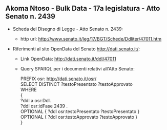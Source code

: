 ## Akoma Ntoso - Bulk Data - 17a legislatura - Atto Senato n. 2439 ##

* Scheda del Disegno di Legge - Atto Senato n. 2439:
	* http url: http://www.senato.it/leg/17/BGT/Schede/Ddliter/47011.htm

* Riferimenti al sito OpenData del Senato http://dati.senato.it/:
	* Link OpenData: http://dati.senato.it/ddl/47011
	* Query SPARQL per i documenti relativi all'Atto Senato:

        PREFIX osr: <http://dati.senato.it/osr/>  
		SELECT DISTINCT ?testoPresentato ?testoApprovato  
		WHERE  
		{  
		    ?ddl a osr:Ddl.  
		    ?ddl osr:idFase 2439 .  
		    OPTIONAL { ?ddl osr:testoPresentato ?testoPresentato }  
		    OPTIONAL { ?ddl osr:testoApprovato ?testoApprovato }  
		}
		
